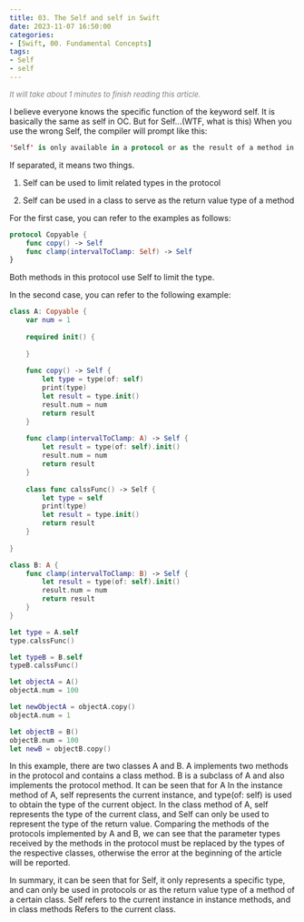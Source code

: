 ```yaml
---
title: 03. The Self and self in Swift
date: 2023-11-07 16:50:00
categories: 
- [Swift, 00. Fundamental Concepts]
tags:
- Self
- self
---
```


<font color=gray size=2>*It will take about 1 minutes to finish reading this article.*</font>

I believe everyone knows the specific function of the keyword self. It is basically the same as self in OC. But for Self...(WTF, what is this)
When you use the wrong Self, the compiler will prompt like this:

```Swift
'Self' is only available in a protocol or as the result of a method in a class
```

If separated, it means two things.

1. Self can be used to limit related types in the protocol

2. Self can be used in a class to serve as the return value type of a method

For the first case, you can refer to the examples as follows:

```Swift
protocol Copyable {
    func copy() -> Self
    func clamp(intervalToClamp: Self) -> Self
}

```

Both methods in this protocol use Self to limit the type.

In the second case, you can refer to the following example:

```Swift
class A: Copyable {
    var num = 1
    
    required init() {
        
    }
    
    func copy() -> Self {
        let type = type(of: self)
        print(type)
        let result = type.init()
        result.num = num
        return result
    }
    
    func clamp(intervalToClamp: A) -> Self {
        let result = type(of: self).init()
        result.num = num
        return result
    }
    
    class func calssFunc() -> Self {
        let type = self
        print(type)
        let result = type.init()
        return result
    }
    
}

class B: A {
    func clamp(intervalToClamp: B) -> Self {
        let result = type(of: self).init()
        result.num = num
        return result
    }
}

let type = A.self
type.calssFunc()

let typeB = B.self
typeB.calssFunc()

let objectA = A()
objectA.num = 100

let newObjectA = objectA.copy()
objectA.num = 1

let objectB = B()
objectB.num = 100
let newB = objectB.copy()

```

In this example, there are two classes A and B. A implements two methods in the protocol and contains a class method. B is a subclass of A and also implements the protocol method.
It can be seen that for A
In the instance method of A, self represents the current instance, and type(of: self) is used to obtain the type of the current object.
In the class method of A, self represents the type of the current class, and Self can only be used to represent the type of the return value.
Comparing the methods of the protocols implemented by A and B, we can see that the parameter types received by the methods in the protocol must be replaced by the types of the respective classes, otherwise the error at the beginning of the article will be reported.

In summary, it can be seen that for Self, it only represents a specific type, and can only be used in protocols or as the return value type of a method of a certain class. Self refers to the current instance in instance methods, and in class methods Refers to the current class.